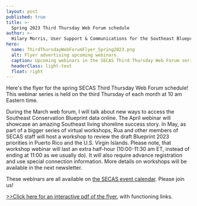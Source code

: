 ```yaml
---
layout: post
published: true
title: >-
  Spring 2023 Third Thursday Web Forum schedule
author: >-
  Hilary Morris, User Support & Communications for the Southeast Blueprint
hero:
  name: ThirdThursdayWebForumFlyer_Spring2023.png
  alt: Flyer advertising upcoming webinars.
  caption: Upcoming webinars in the SECAS Third Thursday Web Forum series. Visit <a href="https://secassoutheast.org/events">the SECAS event calendar</a> for more details and connection information.
  headerClass: light-text
  float: right
---
```

Here's the flyer for the spring SECAS Third Thursday Web Forum schedule! This webinar series is held on the third Thursday of each month at 10 am Eastern time. 

During the March web forum, I will talk about new ways to access the Southeast Conservation Blueprint data online. The April webinar will showcase an amazing Southeast living shoreline success story. In May, as part of a bigger series of virtual workshops, Rua and other members of SECAS staff will host a workshop to review the draft Blueprint 2023 priorities in Puerto Rico and the U.S. Virgin Islands. Please note, that workshop webinar will last an extra half-hour (10:00-11:30 am ET, instead of ending at 11:00 as we usually do). It will also require advance registration and use special connection information. More details on workshops will be available in the next newsletter.<!--more-->

These webinars are all available on [the SECAS event calendar](https://secassoutheast.org/events). Please join us! 

<a href="https://secassoutheast.org/pdf/ThirdThursdayWebForumFlyer_Spring2023.pdf">>>Click here for an interactive pdf of the flyer</a>, with functioning links.
